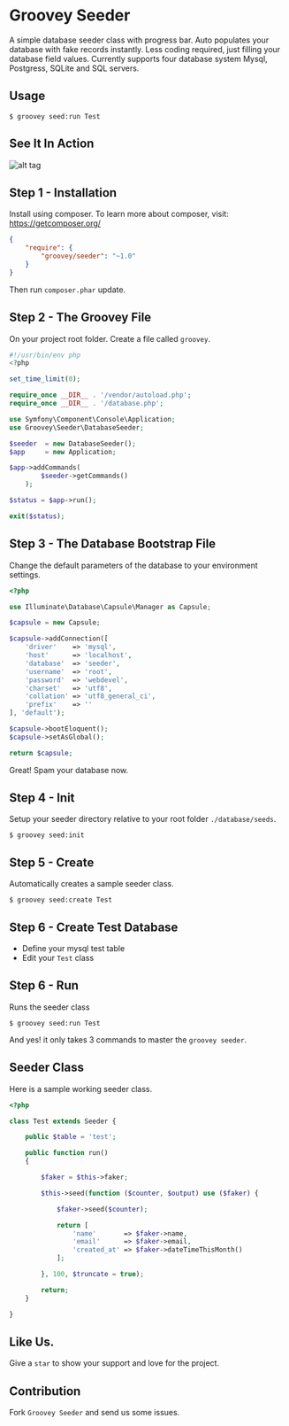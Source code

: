 Groovey Seeder
==============

A simple database seeder class with progress bar. Auto populates your database with fake records instantly. Less coding required, just filling your database field values. Currently supports four database system Mysql, Postgress, SQLite and SQL servers.

## Usage

    $ groovey seed:run Test

## See It In Action

![alt tag](https://raw.githubusercontent.com/groovey/Seeder/master/groovey.jpg)


## Step 1 - Installation

Install using composer. To learn more about composer, visit: https://getcomposer.org/

```json
{
    "require": {
        "groovey/seeder": "~1.0"
    }
}
```

Then run `composer.phar` update.


## Step 2 - The Groovey File

On your project root folder. Create a file called `groovey`.

```php
#!/usr/bin/env php
<?php

set_time_limit(0);

require_once __DIR__ . '/vendor/autoload.php';
require_once __DIR__ . '/database.php';

use Symfony\Component\Console\Application;
use Groovey\Seeder\DatabaseSeeder;

$seeder  = new DatabaseSeeder();
$app     = new Application;

$app->addCommands(
        $seeder->getCommands()
    );

$status = $app->run();

exit($status);
```

## Step 3 - The Database Bootstrap File

Change the default parameters of the database to your environment settings.

```php
<?php

use Illuminate\Database\Capsule\Manager as Capsule;

$capsule = new Capsule;

$capsule->addConnection([
    'driver'    => 'mysql',
    'host'      => 'localhost',
    'database'  => 'seeder',
    'username'  => 'root',
    'password'  => 'webdevel',
    'charset'   => 'utf8',
    'collation' => 'utf8_general_ci',
    'prefix'    => ''
], 'default');

$capsule->bootEloquent();
$capsule->setAsGlobal();

return $capsule;
```

Great! Spam your database now.

## Step 4 - Init

Setup your seeder directory relative to your root folder `./database/seeds`.

    $ groovey seed:init

## Step 5 - Create

Automatically creates a sample seeder class.

    $ groovey seed:create Test

## Step 6 - Create Test Database

* Define your mysql test table
* Edit your `Test` class

## Step 6 - Run

Runs the seeder class

    $ groovey seed:run Test

And yes! it only takes 3 commands to master the `groovey seeder`.


## Seeder Class

Here is a sample working seeder class.

```php
<?php

class Test extends Seeder {

    public $table = 'test';

    public function run()
    {

        $faker = $this->faker;

        $this->seed(function ($counter, $output) use ($faker) {

            $faker->seed($counter);

            return [
                'name'       => $faker->name,
                'email'      => $faker->email,
                'created_at' => $faker->dateTimeThisMonth()
            ];

        }, 100, $truncate = true);

        return;
    }

}
```

## Like Us.

Give a `star` to show your support and love for the project.

## Contribution

Fork `Groovey Seeder` and send us some issues.